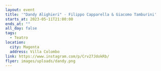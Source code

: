 ```yaml
---
layout: event
title: '"Dandy Alighieri" - Filippo Capparella & Giacomo Tamburini'
starts_at: 2023-05-11T21:00:00
ends_at: ""
all_day: false
tags:
  - Teatro
location:
  city: Magenta
  address: Villa Colombo
link: https://www.instagram.com/p/Crv27JdokRb/
flyer: images/uploads/dandy.png
---
```

